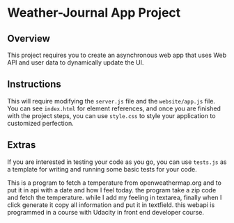 # Weather-Journal App Project

## Overview
This project requires you to create an asynchronous web app that uses Web API and user data to dynamically update the UI. 

## Instructions
This will require modifying the `server.js` file and the `website/app.js` file. You can see `index.html` for element references, and once you are finished with the project steps, you can use `style.css` to style your application to customized perfection.

## Extras
If you are interested in testing your code as you go, you can use `tests.js` as a template for writing and running some basic tests for your code.

This is a program to fetch a temperature from openweathermap.org and to put it in api with a date and how I feel today. the program take a zip code and fetch the temperature. while I add my feeling in textarea, finally when I click generate it copy all information and put it in textfield. this webapi is programmed in a course with Udacity in front end developer course.
